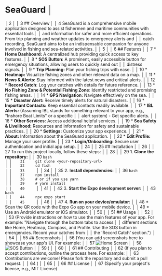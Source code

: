  # SeaGuard                                                                                                                           │
 │     2                                                                                                                              │
 │     3 ## Overview                                                                                                                  │
 │     4 SeaGuard is a comprehensive mobile application designed to assist fishermen and maritime communities with essential tools    │
 │       and information for safer and more efficient operations. From trip planning and weather updates to emergency alerts and      │
 │       catch recording, SeaGuard aims to be an indispensable companion for anyone involved in fishing and sea-related activities.   │
 │     5                                                                                                                              │
 │     6 ## Features                                                                                                                  │
 │     7 *   **Home Dashboard:** A centralized hub providing quick access to key features.                                            │
 │     8 *   **SOS Button:** A prominent, easily accessible button for emergency situations, allowing users to quickly send out       │
 │       distress signals.                                                                                                            │
 │     9 *   **Trip Planning:** Plan your fishing trips with ease.                                                                    │
 │    10 *   **Heatmap:** Visualize fishing zones and other relevant data on a map.                                                   │
 │    11 *   **News & Alerts:** Stay informed with the latest news and critical alerts.                                               │
 │    12 *   **Record Catch:** Log your catches with details for future reference.                                                    │
 │    13 *   **No Fishing Zone & Potential Fishing Zone:** Identify restricted and promising fishing areas.                           │
 │    14 *   **GPS Navigation:** Navigate effectively on the sea.                                                                     │
 │    15 *   **Disaster Alert:** Receive timely alerts for natural disasters.                                                         │
 │    16 *   **Important Contacts:** Keep essential contacts readily available.                                                       │
 │    17 *   **IBL Alerts:** (Assuming IBL stands for something relevant to your app, e.g., "Inshore Boat Limits" or a specific       │
 │       alert system) - Get specific alerts.                                                                                         │
 │    18 *   **Other Services:** Access additional helpful services.                                                                  │
 │    19 *   **Sea Safety & Livelihood:** Resources and information for safety and sustainable practices.                             │
 │    20 *   **Settings:** Customize your app experience.                                                                             │
 │    21 *   **About:** Information about the SeaGuard application.                                                                   │
 │    22 *   **Edit Profile:** Manage your user profile.                                                                              │
 │    23 *   **Login/Onboarding:** Secure user authentication and initial app setup.                                                  │
 │    24                                                                                                                              │
 │    25 ## Installation                                                                                                              │
 │    26                                                                                                                              │
 │    27 To run this project locally, follow these steps:                                                                             │
 │    28                                                                                                                              │
 │    29 1.  **Clone the repository:**                                                                                                │
 │    30     ```bash                                                                                                                  │
 │    31     git clone <your-repository-url>                                                                                          │
 │    32     cd fish                                                                                                                  │
 │    33     ```                                                                                                                      │
 │    34                                                                                                                              │
 │    35 2.  **Install dependencies:**                                                                                                │
 │    36     ```bash                                                                                                                  │
 │    37     npm install                                                                                                              │
 │    38     # or if you use yarn                                                                                                     │
 │    39     # yarn install                                                                                                           │
 │    40     ```                                                                                                                      │
 │    41                                                                                                                              │
 │    42 3.  **Start the Expo development server:**                                                                                   │
 │    43     ```bash                                                                                                                  │
 │    44     npx expo start                                                                                                           │
 │    45     ```                                                                                                                      │
 │    46                                                                                                                              │
 │    47 4.  **Run on your device/emulator:**                                                                                         │
 │    48     *   Scan the QR code with the Expo Go app on your mobile device.                                                         │
 │    49     *   Use an Android emulator or iOS simulator.                                                                            │
 │    50                                                                                                                              │
 │    51 ## Usage                                                                                                                     │
 │    52                                                                                                                              │
 │    53 (Provide instructions on how to use the main features of your app. For example: "Navigate through the bottom tabs to access  │
 │       different sections like Home, Heatmap, Compass, and Profile. Use the SOS button in emergencies. Record your catches from     │
 │       the 'Record Catch' section.")                                                                                                │
 │    54                                                                                                                              │
 │    55 ## Screenshots                                                                                                               │
 │    56 (You can add screenshots here to showcase your app's UI. For example:                                                        │
 │    57 ![Home Screen](path/to/your/home_screen_screenshot.png)                                                                      │
 │    58 ![SOS Button](path/to/your/sos_button_screenshot.png)                                                                        │
 │    59 )                                                                                                                            │
 │    60                                                                                                                              │
 │    61 ## Contributing                                                                                                              │
 │    62 (If you plan to accept contributions, outline the process here. For example:                                                 │
 │    63 Contributions are welcome! Please fork the repository and submit a pull request.                                             │
 │    64 )                                                                                                                            │
 │    65                                                                                                                              │
 │    66 ## License                                                                                                                   │
 │    67 (Specify your project's license, e.g., MIT License)  
